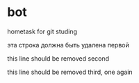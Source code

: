 # bot
hometask for git studing 

эта строка должна быть удалена первой



this line should be removed second



this line should be removed third, one again